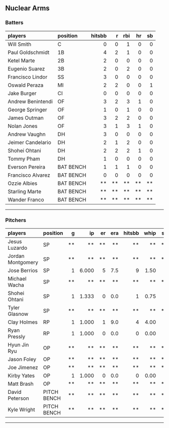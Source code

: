 ## Nuclear Arms

### Batters

 
|players           |position  | hitsbb|  r| rbi| hr| sb| 
|:-----------------|:---------|------:|--:|---:|--:|--:| 
|Will Smith        |C         |      0|  0|   1|  0|  0| 
|Paul Goldschmidt  |1B        |      4|  2|   1|  0|  0| 
|Ketel Marte       |2B        |      2|  0|   0|  0|  0| 
|Eugenio Suarez    |3B        |      2|  0|   2|  0|  0| 
|Francisco Lindor  |SS        |      3|  0|   0|  0|  0| 
|Oswald Peraza     |MI        |      2|  2|   0|  0|  1| 
|Jake Burger       |CI        |      0|  0|   0|  0|  0| 
|Andrew Benintendi |OF        |      3|  2|   3|  1|  0| 
|George Springer   |OF        |      1|  0|   1|  0|  0| 
|James Outman      |OF        |      3|  2|   2|  0|  0| 
|Nolan Jones       |OF        |      3|  1|   3|  1|  0| 
|Andrew Vaughn     |DH        |      3|  0|   0|  0|  0| 
|Jeimer Candelario |DH        |      2|  1|   2|  0|  0| 
|Shohei Ohtani     |DH        |      2|  2|   2|  1|  0| 
|Tommy Pham        |DH        |      1|  0|   0|  0|  0| 
|Everson Pereira   |BAT BENCH |      1|  1|   1|  0|  0| 
|Francisco Alvarez |BAT BENCH |      0|  0|   0|  0|  0| 
|Ozzie Albies      |BAT BENCH |     **| **|  **| **| **| 
|Starling Marte    |BAT BENCH |     **| **|  **| **| **| 
|Wander Franco     |BAT BENCH |     **| **|  **| **| **| 


* * *

### Pitchers

 
|players           |position    |  g|    ip| er| era| hitsbb| whip| so|  w| sv| 
|:-----------------|:-----------|--:|-----:|--:|---:|------:|----:|--:|--:|--:| 
|Jesus Luzardo     |SP          | **|    **| **|  **|     **|   **| **| **| **| 
|Jordan Montgomery |SP          | **|    **| **|  **|     **|   **| **| **| **| 
|Jose Berrios      |SP          |  1| 6.000|  5| 7.5|      9| 1.50|  4|  0|  0| 
|Michael Wacha     |SP          | **|    **| **|  **|     **|   **| **| **| **| 
|Shohei Ohtani     |SP          |  1| 1.333|  0| 0.0|      1| 0.75|  2|  0|  0| 
|Tyler Glasnow     |SP          | **|    **| **|  **|     **|   **| **| **| **| 
|Clay Holmes       |RP          |  1| 1.000|  1| 9.0|      4| 4.00|  0|  0|  0| 
|Ryan Pressly      |RP          |  1| 1.000|  0| 0.0|      0| 0.00|  2|  0|  0| 
|Hyun Jin Ryu      |OP          | **|    **| **|  **|     **|   **| **| **| **| 
|Jason Foley       |OP          | **|    **| **|  **|     **|   **| **| **| **| 
|Joe Jimenez       |OP          | **|    **| **|  **|     **|   **| **| **| **| 
|Kirby Yates       |OP          |  1| 1.000|  0| 0.0|      0| 0.00|  2|  0|  0| 
|Matt Brash        |OP          | **|    **| **|  **|     **|   **| **| **| **| 
|David Peterson    |PITCH BENCH | **|    **| **|  **|     **|   **| **| **| **| 
|Kyle Wright       |PITCH BENCH | **|    **| **|  **|     **|   **| **| **| **| 


* * *


